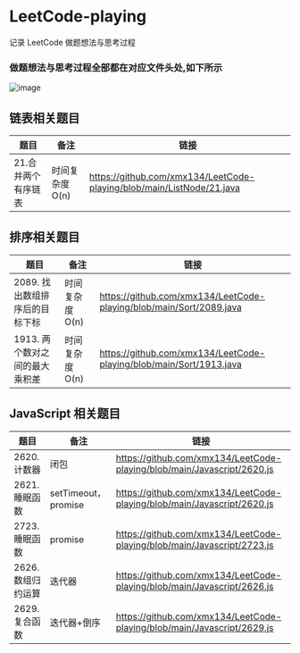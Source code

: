 # LeetCode-playing

记录 LeetCode 做题想法与思考过程

### 做题想法与思考过程全部都在对应文件头处,如下所示

![image](https://user-images.githubusercontent.com/33774589/143734514-adfea7e4-8bb7-47bd-a855-9d433917d34d.png)

## 链表相关题目

| 题目                | 备注            | 链接                                                                  |
| ------------------- | --------------- | --------------------------------------------------------------------- |
| 21.合并两个有序链表 | 时间复杂度 O(n) | https://github.com/xmx134/LeetCode-playing/blob/main/ListNode/21.java |

## 排序相关题目

| 题目                           | 备注            | 链接                                                                |
| ------------------------------ | --------------- | ------------------------------------------------------------------- |
| 2089. 找出数组排序后的目标下标 | 时间复杂度 O(n) | https://github.com/xmx134/LeetCode-playing/blob/main/Sort/2089.java |
| 1913. 两个数对之间的最大乘积差 | 时间复杂度 O(n) | https://github.com/xmx134/LeetCode-playing/blob/main/Sort/1913.java |

## JavaScript 相关题目

| 题目               | 备注                | 链接                                                                    |
| ------------------ | ------------------- | ----------------------------------------------------------------------- |
| 2620. 计数器       | 闭包                | https://github.com/xmx134/LeetCode-playing/blob/main/Javascript/2620.js |
| 2621. 睡眠函数     | setTimeout，promise | https://github.com/xmx134/LeetCode-playing/blob/main/Javascript/2620.js |
| 2723. 睡眠函数     | promise             | https://github.com/xmx134/LeetCode-playing/blob/main/Javascript/2723.js |
| 2626. 数组归约运算 | 迭代器              | https://github.com/xmx134/LeetCode-playing/blob/main/Javascript/2626.js |
| 2629. 复合函数     | 迭代器+倒序         | https://github.com/xmx134/LeetCode-playing/blob/main/Javascript/2629.js |
